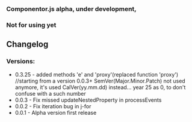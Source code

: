### Componentor.js alpha, under development,
### Not for using yet

## Changelog
### Versions:
- 0.3.25 - added methods 'e' and 'proxy'(replaced function 'proxy')
//starting from a version 0.0.3+ SemVer(Major.Minor.Patch) not used anymore, it's used CalVer(yy.mm.dd) instead... year 25 as 0, to don't confuse with a such number
- 0.0.3 - Fix missed updateNestedProperty in processEvents
- 0.0.2 - Fix iteration bug in j-for
- 0.0.1 - Alpha version first release
